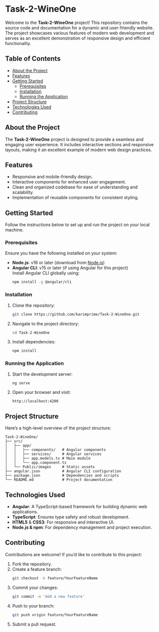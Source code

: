 # Task-2-WineOne

Welcome to the **Task-2-WineOne** project! This repository contains the source code and documentation for a dynamic and user-friendly website. The project showcases various features of modern web development and serves as an excellent demonstration of responsive design and efficient functionality.

## Table of Contents

- [About the Project](#about-the-project)
- [Features](#features)
- [Getting Started](#getting-started)
  - [Prerequisites](#prerequisites)
  - [Installation](#installation)
  - [Running the Application](#running-the-application)
- [Project Structure](#project-structure)
- [Technologies Used](#technologies-used)
- [Contributing](#contributing)

## About the Project

The **Task-2-WineOne** project is designed to provide a seamless and engaging user experience. It includes interactive sections and responsive layouts, making it an excellent example of modern web design practices.

## Features

- Responsive and mobile-friendly design.
- Interactive components for enhanced user engagement.
- Clean and organized codebase for ease of understanding and scalability.
- Implementation of reusable components for consistent styling.

## Getting Started

Follow the instructions below to set up and run the project on your local machine.

### Prerequisites

Ensure you have the following installed on your system:

- **Node.js**: v16 or later (download from [Node.js](https://nodejs.org))
- **Angular CLI**: v15 or later (if using Angular for this project)  
  Install Angular CLI globally using:
  ```bash
  npm install -g @angular/cli
  ```

### Installation

1. Clone the repository:
   ```bash
   git clone https://github.com/karimprime/Task-2-WineOne.git
   ```
2. Navigate to the project directory:
   ```bash
   cd Task-2-WineOne
   ```
3. Install dependencies:
   ```bash
   npm install
   ```

### Running the Application

1. Start the development server:
   ```bash
   ng serve
   ```
2. Open your browser and visit:
   ```
   http://localhost:4200
   ```

## Project Structure

Here’s a high-level overview of the project structure:

```
Task-2-WineOne/
├── src/
│   ├── app/
│   │   ├── components/   # Angular components
│   │   ├── services/     # Angular services
│   │   ├── app.models.ts # Main module
│   │   └── app.component.ts
│   └── Public/images     # Static assets
├── angular.json          # Angular CLI configuration
├── package.json          # Dependencies and scripts
└── README.md             # Project documentation
```

## Technologies Used

- **Angular**: A TypeScript-based framework for building dynamic web applications.
- **TypeScript**: Ensures type safety and robust development.
- **HTML5** & **CSS3**: For responsive and interactive UI.
- **Node.js & npm**: For dependency management and project execution.

## Contributing

Contributions are welcome! If you’d like to contribute to this project:

1. Fork the repository.
2. Create a feature branch:
   ```bash
   git checkout -b feature/YourFeatureName
   ```
3. Commit your changes:
   ```bash
   git commit -m 'Add a new feature'
   ```
4. Push to your branch:
   ```bash
   git push origin feature/YourFeatureName
   ```
5. Submit a pull request.

